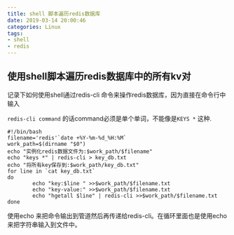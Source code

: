 ```yaml
---
title: shell 脚本遍历redis数据库
date: 2019-03-14 20:00:46
categories: Linux
tags:
- shell
- redis
---
```


## 使用shell脚本遍历redis数据库中的所有kv对

记录下如何使用shell通过redis-cli 命令来操作redis数据库，因为直接在命令行中输入

`redis-cli command` 的话command必须是单个单词，不能像是`KEYS *` 这种.

<!--more-->

````
#!/bin/bash
filename='redis'`date +%Y-%m-%d_%H:%M`
work_path=$(dirname "$0") 
echo "实例化redis数据文件为:$work_path/$filename"
echo "keys *" | redis-cli > key_db.txt
echo "将所有key保存到:$work_path/key_db.txt"
for line in `cat key_db.txt`
do
        echo "key:$line " >>$work_path/$filename.txt
        echo "key-value:" >>$work_path/$filename.txt
        echo "hgetall $line" | redis-cli >>$work_path/$filename.txt
done
````

使用echo 来把命令输出到管道然后再传递给redis-cli。在循环里面也是使用echo来把字符串输入到文件中。